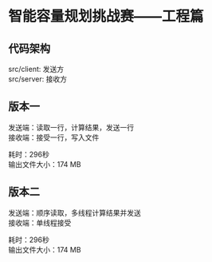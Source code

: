# 智能容量规划挑战赛——工程篇

## 代码架构

src/client: 发送方  
src/server: 接收方

## 版本一

发送端：读取一行，计算结果，发送一行   
接收端：接受一行，写入文件

耗时：296秒  
输出文件大小：174 MB

## 版本二
发送端：顺序读取，多线程计算结果并发送  
接收端：单线程接受

耗时：296秒  
输出文件大小：174 MB

